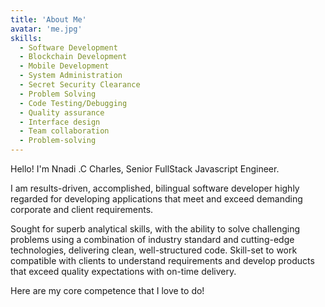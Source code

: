 ```yaml
---
title: 'About Me'
avatar: 'me.jpg'
skills:
  - Software Development
  - Blockchain Development
  - Mobile Development
  - System Administration
  - Secret Security Clearance
  - Problem Solving
  - Code Testing/Debugging
  - Quality assurance
  - Interface design
  - Team collaboration
  - Problem-solving
---
```


Hello! I'm Nnadi .C Charles, Senior FullStack Javascript Engineer.

I am results-driven, accomplished, bilingual software developer highly regarded for developing applications that meet and exceed demanding corporate and client requirements.

Sought for superb analytical skills, with the ability to solve challenging problems using a combination of industry standard and cutting-edge technologies, delivering clean, well-structured code. Skill-set to work compatible with clients to understand requirements and develop products that exceed quality expectations with on-time delivery.

Here are my core competence that I love to do!
